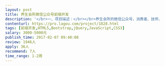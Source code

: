 ```yaml
---                
layout: post       
title: 养生会所微信公众号前端开发           
description: '</br>一、项目描述：</br></br>养生会所的微信公众号，消费者、技师、前台、会所经理、会所老板都通过公众号进入系统。消费者可以查看和选择消费项目、服务技师和他人评价，消费完成后生成评价。消费者下单后技师可以及时看到订单并安排服务，管理自己的工单记录。会所经理对本店项目和技师进行管理，审核，并查看消费者评价和营业报表。会所老板查看本店服务评价和营业报表。以上几个角色都通过微信公众号进入并使用此系统。</br></br>二、主要功能点：</br></br>消费者浏览、选择、评价、支付。技师响应、管理工单、查看评价、修改资料。经理管理审核项目、技师，查看评价、报表。老板查看评价、报表。</br></br>三、可参考产品：</br></br>微信公众号：独特沙龙 </br></br>四、人员要求：</br></br>1、有丰富的移动前端开发经验；</br>2、工作效率高，能在短时间内交付好；</br>3、良好的沟通能力，与我们的UI和后端做好沟通，良好的契约精神。</br>'     
contenturl: https://pro.lagou.com/project/1828.html      
tags: [前端开发,HTML5,Bootstrap,jQuery,JavaScript,CSS3]            
salary: 3000-5000元          
publish_time: 2017-02-07 09:40:08         
review: 1946人                   
apply: 36人                   
recommend: 7人                   
time_range: 1-2周              
---                 
```

